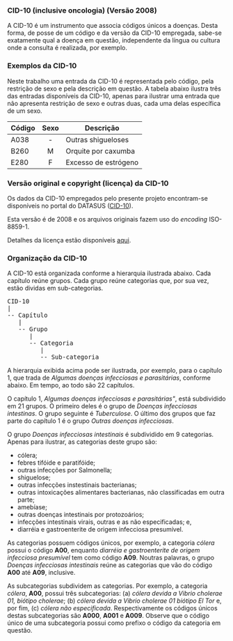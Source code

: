 ### CID-10 (inclusive oncologia) (Versão 2008)

A CID-10 é um instrumento que associa códigos
únicos a doenças. Desta forma, de posse de um código e da versão da CID-10
empregada, sabe-se exatamente qual a doença em questão, independente da
língua ou cultura onde a consulta é realizada, por exemplo.

### Exemplos da CID-10

Neste trabalho uma entrada da CID-10 é representada pelo código,
pela restrição de sexo e pela descrição em questão. A tabela abaixo ilustra
três das entradas disponíveis da CID-10, apenas para ilustrar uma entrada que
não apresenta restrição de sexo e outras duas, cada uma delas específica de um
sexo.

| Código | Sexo | Descrição            |
| ------ | :--: | -------------------- |
| A038   |  -   | Outras shigueloses   |
| B260   |  M   | Orquite por caxumba  |
| E280   |  F   | Excesso de estrógeno |

### Versão original e copyright (licença) da CID-10

Os dados da CID-10 empregados pelo presente projeto encontram-se disponíveis
no portal do DATASUS
([CID-10](http://www.datasus.gov.br/cid10/V2008/cid10.htm)).

Esta versão é de 2008 e os arquivos originais fazem uso do _encoding_
ISO-8859-1.

Detalhes da licença estão disponíveis
[aqui](http://www.datasus.gov.br/cid10/V2008/cid10.htm).

### Organização da CID-10

A CID-10 está organizada conforme a hierarquia ilustrada abaixo.
Cada capítulo reúne grupos. Cada grupo reúne categorias que,
por sua vez, estão dividas em sub-categorias.

<pre>
CID-10
|
-- Capítulo 
   |
   -- Grupo
      |
      -- Categoria
         |
         -- Sub-categoria
</pre>

A hierarquia exibida acima pode ser ilustrada, por exemplo, para o capítulo 1,
que trada de _Algumas doenças infecciosas e parasitárias_, conforme abaixo. Em tempo,
ao todo são 22 capítulos.

O capítulo 1, _Algumas doenças infecciosas e parasitárias"_, está subdividido em 21 grupos. 
O primeiro deles é o grupo de _Doenças infecciosas intestinas_. O grupo seguinte é _Tuberculose_.
O último dos grupos que faz parte do capítulo 1 é o grupo _Outras doenças infecciosas_. 

O grupo _Doenças infecciosas intestinais_ é subdividido em 9 categorias. Apenas para ilustrar, 
as categorias deste grupo são: 
- cólera; 
- febres tifóide e paratifóide; 
- outras infecções por Salmonella; 
- shiguelose;
- outras infecções instestinais bacterianas;
- outras intoxicações alimentares bacterianas, não classificadas em outra parte; 
- amebíase; 
- outras doenças intestinais por protozoários; 
- infecções intestinais virais, outras e as não especificadas; e, 
- diarréia e gastroenterite de origem infecciosa presumível.

As categorias possuem códigos únicos, por exemplo, a categoria _cólera_ possui o
código **A00**, enquanto _diarréia e gastroenterite de origem infecciosa presumível_ tem
como código **A09**. Noutras palavras, o grupo _Doenças infecciosas intestinais_
reúne as categorias que vão do código **A00** até **A09**, inclusive. 

As subcategorias subdividem as categorias. Por exemplo, a categoria _cólera_, **A00**,
possui três subcategorias: (a) _cólera devida a Vibrio cholerae 01, biótipo cholerae_; (b) _cólera devida a Vibrio cholerae 01 biótipo El Tor_ e, por fim, (c) _cólera não especificada_. Respectivamente os
códigos únicos destas subcategorias são **A000**, **A001** e **A009**. Observe que o
código único de uma subcategoria possui como prefixo o código da categoria em questão. 
